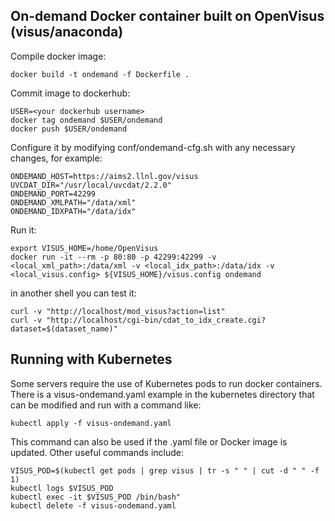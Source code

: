 On-demand Docker container built on OpenVisus (visus/anaconda)
-------------------------------------------------------------------------------

Compile docker image:
```
docker build -t ondemand -f Dockerfile .
```

Commit image to dockerhub:
```
USER=<your dockerhub username>
docker tag ondemand $USER/ondemand
docker push $USER/ondemand
```

Configure it by modifying conf/ondemand-cfg.sh with any necessary changes, for example:
```
ONDEMAND_HOST=https://aims2.llnl.gov/visus
UVCDAT_DIR="/usr/local/uvcdat/2.2.0"
ONDEMAND_PORT=42299
ONDEMAND_XMLPATH="/data/xml"
ONDEMAND_IDXPATH="/data/idx"
```

Run it:
```
export VISUS_HOME=/home/OpenVisus
docker run -it --rm -p 80:80 -p 42299:42299 -v <local_xml_path>:/data/xml -v <local_idx_path>:/data/idx -v <local_visus.config> ${VISUS_HOME}/visus.config ondemand
```

in another shell you can test it:
```
curl -v "http://localhost/mod_visus?action=list"
curl -v "http://localhost/cgi-bin/cdat_to_idx_create.cgi?dataset=$(dataset_name)"
```

## Running with Kubernetes

Some servers require the use of Kubernetes pods to run docker containers. There is a visus-ondemand.yaml example in the kubernetes directory that can be modified and run with a command like:
```
kubectl apply -f visus-ondemand.yaml
```
This command can also be used if the .yaml file or Docker image is updated. Other useful commands include:
```
VISUS_POD=$(kubectl get pods | grep visus | tr -s " " | cut -d " " -f 1)
kubectl logs $VISUS_POD
kubectl exec -it $VISUS_POD /bin/bash"
kubectl delete -f visus-ondemand.yaml
```
